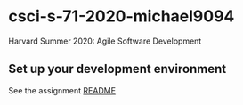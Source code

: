 # csci-s-71-2020-michael9094
Harvard Summer 2020: Agile Software Development

## Set up your development environment
See the assignment [README](./HelloWorld/README.md)
